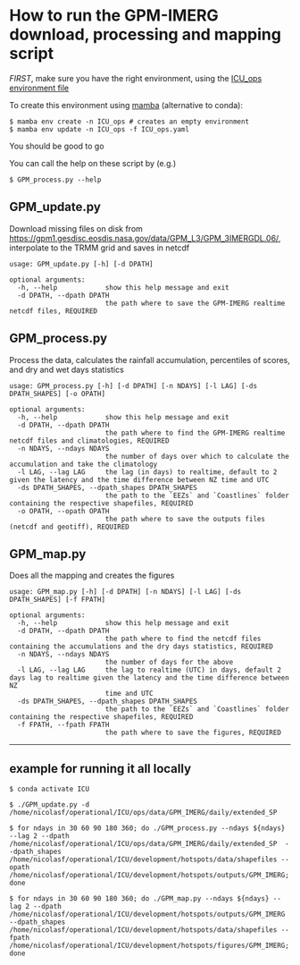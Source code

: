# How to run the GPM-IMERG download, processing and mapping script 

*FIRST*, make sure you have the right environment, using the [ICU_ops environment file](https://github.com/nicolasfauchereau/ICU_Water_Watch/blob/main/ICU_ops.yaml)

To create this environment using [mamba](https://mamba.readthedocs.io/en/latest/) (alternative to conda): 

```
$ mamba env create -n ICU_ops # creates an empty environment 
$ mamba env update -n ICU_ops -f ICU_ops.yaml 
```

You should be good to go 


You can call the help on these script by (e.g.)

```
$ GPM_process.py --help
```

## GPM_update.py 

Download missing files on disk from https://gpm1.gesdisc.eosdis.nasa.gov/data/GPM_L3/GPM_3IMERGDL.06/, interpolate to the TRMM grid and saves in netcdf

```
usage: GPM_update.py [-h] [-d DPATH]

optional arguments:
  -h, --help            show this help message and exit
  -d DPATH, --dpath DPATH
                        the path where to save the GPM-IMERG realtime netcdf files, REQUIRED
```

## GPM_process.py 

Process the data, calculates the rainfall accumulation, percentiles of scores, and dry and wet days statistics 

```
usage: GPM_process.py [-h] [-d DPATH] [-n NDAYS] [-l LAG] [-ds DPATH_SHAPES] [-o OPATH]

optional arguments:
  -h, --help            show this help message and exit
  -d DPATH, --dpath DPATH
                        the path where to find the GPM-IMERG realtime netcdf files and climatologies, REQUIRED
  -n NDAYS, --ndays NDAYS
                        the number of days over which to calculate the accumulation and take the climatology
  -l LAG, --lag LAG     the lag (in days) to realtime, default to 2 given the latency and the time difference between NZ time and UTC
  -ds DPATH_SHAPES, --dpath_shapes DPATH_SHAPES
                        the path to the `EEZs` and `Coastlines` folder containing the respective shapefiles, REQUIRED
  -o OPATH, --opath OPATH
                        the path where to save the outputs files (netcdf and geotiff), REQUIRED
```

## GPM_map.py 

Does all the mapping and creates the figures 

```
usage: GPM_map.py [-h] [-d DPATH] [-n NDAYS] [-l LAG] [-ds DPATH_SHAPES] [-f FPATH]

optional arguments:
  -h, --help            show this help message and exit
  -d DPATH, --dpath DPATH
                        the path where to find the netcdf files containing the accumulations and the dry days statistics, REQUIRED
  -n NDAYS, --ndays NDAYS
                        the number of days for the above
  -l LAG, --lag LAG     the lag to realtime (UTC) in days, default 2 days lag to realtime given the latency and the time difference between NZ
                        time and UTC
  -ds DPATH_SHAPES, --dpath_shapes DPATH_SHAPES
                        the path to the `EEZs` and `Coastlines` folder containing the respective shapefiles, REQUIRED
  -f FPATH, --fpath FPATH
                        the path where to save the figures, REQUIRED
```

<hr>

## example for running it all locally

```
$ conda activate ICU

$ ./GPM_update.py -d /home/nicolasf/operational/ICU/ops/data/GPM_IMERG/daily/extended_SP 

$ for ndays in 30 60 90 180 360; do ./GPM_process.py --ndays ${ndays} --lag 2 --dpath /home/nicolasf/operational/ICU/ops/data/GPM_IMERG/daily/extended_SP  --dpath_shapes /home/nicolasf/operational/ICU/development/hotspots/data/shapefiles --opath /home/nicolasf/operational/ICU/development/hotspots/outputs/GPM_IMERG; done

$ for ndays in 30 60 90 180 360; do ./GPM_map.py --ndays ${ndays} --lag 2 --dpath /home/nicolasf/operational/ICU/development/hotspots/outputs/GPM_IMERG --dpath_shapes /home/nicolasf/operational/ICU/development/hotspots/data/shapefiles --fpath /home/nicolasf/operational/ICU/development/hotspots/figures/GPM_IMERG; done
```